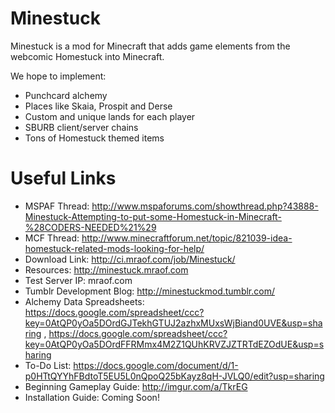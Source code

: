 Minestuck
=========

Minestuck is a mod for Minecraft that adds game elements from the webcomic Homestuck into Minecraft.

We hope to implement:
* Punchcard alchemy
* Places like Skaia, Prospit and Derse
* Custom and unique lands for each player
* SBURB client/server chains
* Tons of Homestuck themed items

Useful Links
============

* MSPAF Thread: http://www.mspaforums.com/showthread.php?43888-Minestuck-Attempting-to-put-some-Homestuck-in-Minecraft-%28CODERS-NEEDED%21%29
* MCF Thread: http://www.minecraftforum.net/topic/821039-idea-homestuck-related-mods-looking-for-help/
* Download Link: http://ci.mraof.com/job/Minestuck/
* Resources: http://minestuck.mraof.com
* Test Server IP: mraof.com
* Tumblr Development Blog: http://minestuckmod.tumblr.com/
* Alchemy Data Spreadsheets: https://docs.google.com/spreadsheet/ccc?key=0AtQP0yOa5DOrdGJTekhGTUJ2azhxMUxsWjBiand0UVE&usp=sharing , https://docs.google.com/spreadsheet/ccc?key=0AtQP0yOa5DOrdFFRMmx4M2Z1QUhKRVZJZTRTdEZOdUE&usp=sharing
* To-Do List: https://docs.google.com/document/d/1-p0HTtQYYhFBdtoT5EU5L0nQpoQ25bKayz8qH-JVLQ0/edit?usp=sharing
* Beginning Gameplay Guide: http://imgur.com/a/TkrEG
* Installation Guide: Coming Soon!